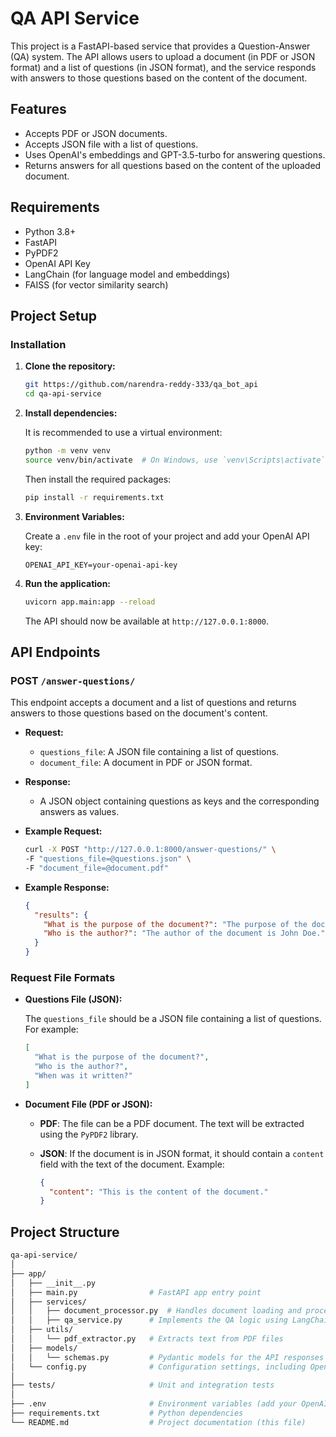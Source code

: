 # QA API Service

This project is a FastAPI-based service that provides a Question-Answer (QA) system. The API allows users to upload a document (in PDF or JSON format) and a list of questions (in JSON format), and the service responds with answers to those questions based on the content of the document.

## Features

- Accepts PDF or JSON documents.
- Accepts JSON file with a list of questions.
- Uses OpenAI's embeddings and GPT-3.5-turbo for answering questions.
- Returns answers for all questions based on the content of the uploaded document.

## Requirements

- Python 3.8+
- FastAPI
- PyPDF2
- OpenAI API Key
- LangChain (for language model and embeddings)
- FAISS (for vector similarity search)

## Project Setup

### Installation

1. **Clone the repository:**

    ```bash
    git https://github.com/narendra-reddy-333/qa_bot_api
    cd qa-api-service
    ```

2. **Install dependencies:**

    It is recommended to use a virtual environment:

    ```bash
    python -m venv venv
    source venv/bin/activate  # On Windows, use `venv\Scripts\activate`
    ```

    Then install the required packages:

    ```bash
    pip install -r requirements.txt
    ```

3. **Environment Variables:**

    Create a `.env` file in the root of your project and add your OpenAI API key:

    ```plaintext
    OPENAI_API_KEY=your-openai-api-key
    ```

4. **Run the application:**

    ```bash
    uvicorn app.main:app --reload
    ```

    The API should now be available at `http://127.0.0.1:8000`.

## API Endpoints

### POST `/answer-questions/`

This endpoint accepts a document and a list of questions and returns answers to those questions based on the document's content.

- **Request:**
    - `questions_file`: A JSON file containing a list of questions.
    - `document_file`: A document in PDF or JSON format.

- **Response:**
    - A JSON object containing questions as keys and the corresponding answers as values.

- **Example Request:**

    ```bash
    curl -X POST "http://127.0.0.1:8000/answer-questions/" \
    -F "questions_file=@questions.json" \
    -F "document_file=@document.pdf"
    ```

- **Example Response:**

    ```json
    {
      "results": {
        "What is the purpose of the document?": "The purpose of the document is to explain...",
        "Who is the author?": "The author of the document is John Doe."
      }
    }
    ```

### Request File Formats

- **Questions File (JSON):**
  
  The `questions_file` should be a JSON file containing a list of questions. For example:

    ```json
    [
      "What is the purpose of the document?",
      "Who is the author?",
      "When was it written?"
    ]
    ```

- **Document File (PDF or JSON):**

    - **PDF**: The file can be a PDF document. The text will be extracted using the `PyPDF2` library.
    - **JSON**: If the document is in JSON format, it should contain a `content` field with the text of the document. Example:

      ```json
      {
        "content": "This is the content of the document."
      }
      ```

## Project Structure

```bash
qa-api-service/
│
├── app/
│   ├── __init__.py
│   ├── main.py                # FastAPI app entry point
│   ├── services/
│   │   ├── document_processor.py  # Handles document loading and processing
│   │   ├── qa_service.py      # Implements the QA logic using LangChain and OpenAI
│   ├── utils/
│   │   └── pdf_extractor.py   # Extracts text from PDF files
│   ├── models/
│   │   └── schemas.py         # Pydantic models for the API responses
│   └── config.py              # Configuration settings, including OpenAI API key
│
├── tests/                     # Unit and integration tests
│
├── .env                       # Environment variables (add your OpenAI API key here)
├── requirements.txt           # Python dependencies
└── README.md                  # Project documentation (this file)